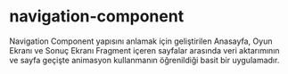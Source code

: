 # navigation-component
Navigation Component yapısını anlamak için geliştirilen Anasayfa, Oyun Ekranı ve Sonuç Ekranı Fragment içeren sayfalar arasında veri aktarımının ve sayfa geçişte 
animasyon kullanmanın öğrenildiği basit bir uygulamadır.
